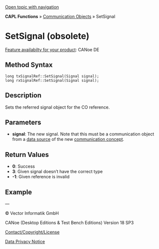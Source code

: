 [Open topic with navigation](../../../../../CANoeDEFamily.htm#Topics/CAPLFunctions/CommunicationObjects/Methods/CAPLfunctionSetSignal.md)

**CAPL Functions** » [Communication Objects](../CAPLfunctionsCOOverview.md) » SetSignal

# SetSignal (obsolete)

[Feature availabilty for your product](../../../Shared/FeatureAvailability.md):  CANoe DE

## Method Syntax

```plaintext
long txSignalRef::SetSignal(Signal signal);
long rxSignalRef::SetSignal(Signal signal);
```

## Description

Sets the referred signal object for the CO reference.

## Parameters

- **signal**: The new signal. Note that this must be a communication object from a [data source](../../../CANoeCANalyzer/Windows/CommunicationSetup/ComSetupDataSources.md) of the new [communication concept](../../../CANoeCANalyzer/CommunicationConcept/CC.md).

## Return Values

- **0**: Success
- **3**: Given signal doesn’t have the correct type
- **-1**: Given reference is invalid

## Example

—

© Vector Informatik GmbH

CANoe (Desktop Editions & Test Bench Editions) Version 18 SP3

[Contact/Copyright/License](../../../Shared/ContactCopyrightLicense.md)

[Data Privacy Notice](https://www.vector.com/int/en/company/get-info/privacy-policy/)